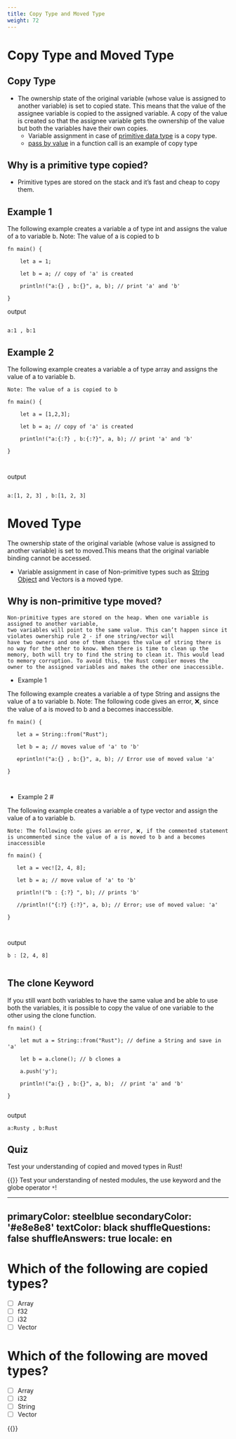 ```yaml
---
title: Copy Type and Moved Type
weight: 72
---
```

 
# Copy Type and Moved Type

## Copy Type 

- The ownership state of the original variable (whose value is assigned to another variable) is set to copied state.
This means that the value of the assignee variable is copied to the assigned variable. 
A copy of the value is created so that the assignee variable gets the ownership of the value but both the variables have their own copies.
    - Variable assignment in case of [primitive data type](/Generics.html#primitive-types) is a copy type.
    - [pass by value](Pass_by_Value.html) in a function call is an example of copy type
    
## Why is a primitive type copied?

   - Primitive types are stored on the stack and it’s fast and cheap to copy them.
    
## Example 1 
The following example creates a variable a of type int and assigns the value of a to variable b.
 Note: The value of a is copied to b


```
fn main() {

    let a = 1;

    let b = a; // copy of 'a' is created

    println!("a:{} , b:{}", a, b); // print 'a' and 'b'

}

```
output 

```

a:1 , b:1

```

## Example 2 

The following example creates a variable a of type array and assigns the value of a to variable b.

    Note: The value of a is copied to b
```
fn main() {

    let a = [1,2,3];

    let b = a; // copy of 'a' is created 

    println!("a:{:?} , b:{:?}", a, b); // print 'a' and 'b'

}



```

output 

```

a:[1, 2, 3] , b:[1, 2, 3]

```

# Moved Type 

The ownership state of the original variable (whose value is assigned to another variable) is set to moved.This means that the original variable binding cannot be accessed.
 - Variable assignment in case of Non-primitive types such as [String Object]() and Vectors is a moved type.
 
 
 ## Why is non-primitive type moved?

    Non-primitive types are stored on the heap. When one variable is assigned to another variable, 
    two variables will point to the same value. This can’t happen since it violates ownership rule 2 - if one string/vector will
    have two owners and one of them changes the value of string there is no way for the other to know. When there is time to clean up the 
    memory, both will try to find the string to clean it. This would lead to memory corruption. To avoid this, the Rust compiler moves the 
    owner to the assigned variables and makes the other one inaccessible.
    
-  Example 1 

The following example creates a variable a of type String and assigns the value of a to variable b.
 Note: The following code gives an error, ❌, since the value of a is moved to b and a becomes inaccessible.
 
 ```
 fn main() {

    let a = String::from("Rust");

    let b = a; // moves value of 'a' to 'b'

    eprintln!("a:{} , b:{}", a, b); // Error use of moved value 'a'

}
 
 
 
 ```
 
 - Example 2 #

The following example creates a variable a of type vector and assign the value of a to variable b.

    Note: The following code gives an error, ❌, if the commented statement is uncommented since the value of a is moved to b and a becomes inaccessible
    
 ```
 fn main() {

    let a = vec![2, 4, 8];

    let b = a; // move value of 'a' to 'b'

    println!("b : {:?} ", b); // prints 'b'

    //println!("{:?} {:?}", a, b); // Error; use of moved value: 'a'

}   
    
    
 ```
 
 output
 
 ```
 b : [2, 4, 8] 
 
 
 ```
 
## The clone Keyword 

If you still want both variables to have the same value and be able to use both the variables, 
it is possible to copy the value of one variable to the other using the clone function.


```
fn main() {

    let mut a = String::from("Rust"); // define a String and save in 'a'

    let b = a.clone(); // b clones a

    a.push('y');

    println!("a:{} , b:{}", a, b);  // print 'a' and 'b'

}


```
output 

```
a:Rusty , b:Rust

```

## Quiz 

Test your understanding of copied and moved types in Rust!

{{<quizdown>}}
Test your understanding of nested modules, the use keyword and the globe operator `*`!

---
primaryColor: steelblue
secondaryColor: '#e8e8e8'
textColor: black
shuffleQuestions: false
shuffleAnswers: true
locale: en
---

# Which of the following are copied types? 
- [ ] Array 
- [ ] f32 
- [ ] i32 
- [ ] Vector 

# Which of the following are moved types? 
- [ ] Array 
- [ ] i32 
- [ ] String 
- [ ] Vector 

{{</quizdown>}}














